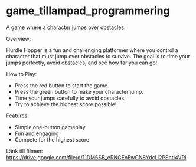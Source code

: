 # game_tillampad_programmering
 A game where a character jumps over obstacles.

Overview:

Hurdle Hopper is a fun and challenging platformer where you control a character that must jump over obstacles to survive. The goal is to time your jumps perfectly, avoid obstacles, and see how far you can go!

How to Play:
 * Press the red button to start the game.
 * Press the green button to make your character jump.
 * Time your jumps carefully to avoid obstacles.
 * Try to achieve the highest score possible!
 

Features:

 * Simple one-button gameplay
 * Fun and engaging
 * Compete for the highest score

Länk till filmen:
https://drive.google.com/file/d/11DM6SB_eRNGEnEwCN8YdcU2PSntI4VRi

